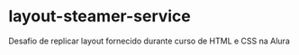 # layout-steamer-service

Desafio de replicar layout fornecido durante curso de HTML e CSS na Alura
